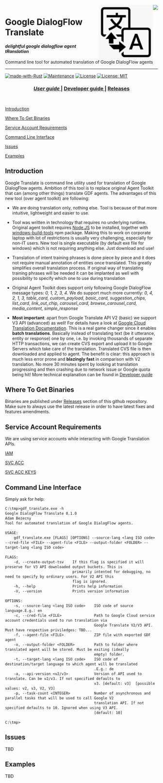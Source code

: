 <img src="./examples/docs/img/rust-logo.png" align="right" />
<img src="./examples/docs/img/translate-logo.png" align="right" />

# Google DialogFlow Translate

#### *delightful google dialogflow agent tRanslation*

Command line tool for automated translation of Google DialogFlow agents

---
[![made-with-Rust](https://img.shields.io/badge/Made%20with-Rust-1f425f.svg)](https://www.rust-lang.org/)
[![Maintenance](https://img.shields.io/badge/Maintained%3F-yes-green.svg)](https://GitHub.com/jabber-tools/gdf_translate/graphs/commit-activity)
[![License](https://img.shields.io/badge/License-Apache%202.0-blue.svg)](https://github.com/jabber-tools/gdf_translate/blob/readme/LICENSE-APACHE)
[![License: MIT](https://img.shields.io/badge/License-MIT-yellow.svg)](https://github.com/jabber-tools/gdf_translate/blob/readme/LICENSE-MIT)

<div align="center">
  <h3>
    <a href="https://github.com/jabber-tools/gdf_translate/blob/readme/README.md">
      <i>User guide</i>
    </a>
    <span> | </span>
    <a href="https://github.com/jabber-tools/gdf_translate/blob/readme/README-devnotes.md">
      Developer guide
    </a>
    <span> | </span>
    <a href="https://github.com/jabber-tools/gdf_translate/releases">
      Releases
    </a>
  </h3>
</div>

<br/>

[Introduction](#introduction)

[Where To Get Binaries](#where-to-get-binaries)

[Service Account Requirements](#service-account-requirements)

[Command Line Interface](#command-line-interface)

[Issues](#issues)

[Examples](#examples)


## Introduction
Google Translate is command line utility used for translation of Google DialogFlow agents. Ambition of this tool is to replace original Agent Toolkit that can (among other things) translate GDF agents. The advantages of this new tool (over agent toolkit) are following:

*	We are doing translation only, nothing else. Tool is because of that more intuitive, lightweight and easier to use.
*	Tool was written in technology that requires no underlying runtime. Original agent toolkit requires [Node.JS](https://nodejs.org/en/) to be installed, together with [windows-build-tools](https://www.npmjs.com/package/windows-build-tools) npm package. Making this to work on corporate laptop with lot of restrictions is usually very challenging, especially for non-IT users. New tool is single executable (by default exe file for windows) which is not requiring anything else. Just download and use!
*	Translation of intent training phrases is done piece by piece and it does not require manual annotation of entities once translated. This greatly simplifies overall translation process. If original way of translating training phrases will be needed it can be implanted as well with possibility to specify which one to use during translation
* Original Agent Toolkit does support only following Google DialogFlow message types: <i>0, 1, 2, 3, 4</i>. We do support much more currently: <i>0, 4, 2, 1, 3, table_card, custom_payload, basic_card, suggestion_chips, list_card, link_out_chip, carousel_card, browse_carousel_card, media_content, simple_response</i>

*	<b>Most important</b>: apart from Google Translate API V2 (basic) we support V3 API (advanced) as well! For details have a look at [Google Cloud Translation Documentation](https://cloud.google.com/translate/docs/editions). This is a real game changer since it enables <b>batch translations</b>. Basically instead of translating text (be it utterance, entity or response) one by one, i.e. by invoking thousands of separate HTTP transactions, we can create CVS export and upload it to Google Servers which take care of the translation. Translated CVS file is then downloaded and applied to agent. The benefit is clear: this approach is much less error prone and <b>blazingly fast</b> in comparison with V2 translation. No more 30 minutes spent by looking at translation progressing and then crashing due to network issue or Google quota being hit! More technical explanation can be found in [Developer guide](https://github.com/jabber-tools/gdf_translate/blob/readme/README-devnotes.md)


## Where To Get Binaries
Binaries are published under [Releases](https://github.com/jabber-tools/gdf_translate/releases) section of this github repository. Make sure to always use the latest release in order to have latest fixes and features amendments.

## Service Account Requirements
We are using service accounts while interacting with Google Translation APIs. 

[IAM](https://cloud.google.com/translate/docs/intro-to-v3#iam)

[SVC ACC](https://cloud.google.com/iam/docs/creating-managing-service-accounts)

[SVC ACC KEYS](https://cloud.google.com/iam/docs/creating-managing-service-account-keys)

## Command Line Interface
Simply ask for help:
```
C:\tmp>gdf_translate.exe -h
Google DialogFlow Translate 0.1.0
Adam Bezecny
Tool for automated translation of Google DialogFlow agents.

USAGE:
    gdf_translate.exe [FLAGS] [OPTIONS] --source-lang <lang ISO code> --cred-file <FILE> --agent-file <FILE> --output-folder <FOLDER> --target-lang <lang ISO code>

FLAGS:
    -d, --create-output-tsv    If this flag is specified it will preserve for V3 API downloaded output buckets. This is
                               primarily intented for debugging, no need to specify by ordinary users. For V2 API this
                               flag is ignored.
    -h, --help                 Prints help information
    -V, --version              Prints version information

OPTIONS:
    -s, --source-lang <lang ISO code>    ISO code of source language.E.g.: en
    -c, --cred-file <FILE>               Path to Google Cloud service account credentials used to run translation via
                                         Google Translate V2/V3 API. Must have respective priviledges: TBD...
    -f, --agent-file <FILE>              ZIP file with exported GDF agent
    -o, --output-folder <FOLDER>         Path to folder where translated agent will be stored. Must be exiting (ideally
                                         empty) folder.
    -t, --target-lang <lang ISO code>    ISO code of destination/target language to which agent will be translated
                                         .E.g.: de
    -a, --api-version <v2/v3>            Version of API used to translate. Can be v2/v3. If not specified defaults to
                                         v3. [default: v3]  [possible values: v2, v3, V2, V3]
    -p, --task-count <INTEGER>           Number of asynchronous and parallel tasks that will be used to call Google V2
                                         translation API. If not specified defaults to 10. Ignored when using V3 API.
                                         [default: 10]

C:\tmp>

```

## Issues
TBD

## Examples
TBD
